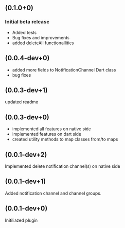 ## (0.1.0+0)

### Initial beta release

- Added tests
- Bug fixes and improvements
- added deleteAll functionallities

## (0.0.4-dev+0)

- added more fields to NotificationChannel Dart class
- bug fixes

## (0.0.3-dev+1)

updated readme

## (0.0.3-dev+0)

- implemented all features on native side
- implemented features on dart side
- created utility methods to map classes from/to maps

## (0.0.1-dev+2)

Implemented delete notification channel(s) on native side

## (0.0.1-dev+1)

Added notification channel and channel groups.

## (0.0.1-dev+0)

Initiliazed plugin
